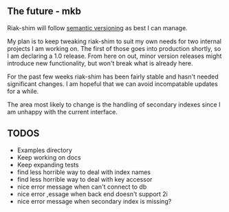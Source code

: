 ## The future - mkb

Riak-shim will follow [semantic versioning](http://semver.org) as best I can
manage.

My plan is to keep tweaking riak-shim to suit my own needs for two internal
projects I am working on.  The first of those goes into production  shortly,
so I am declaring a 1.0 release.  From here on out, minor version releases
might introduce new functionality, but won't break what is already here.

For the past few weeks riak-shim has been fairly stable and hasn't needed
significant changes.  I am hopeful that we can avoid incompatable updates for
a while.

The area most likely to change is the handling of secondary indexes since I am
unhappy with the current interface.

## TODOS

- Examples directory
- Keep working on docs
- Keep expanding tests
- find less horrible way to deal with index names
- find less horrible way to deal with key accessor
- nice error message when can't connect to db
- nice error ,essage when back end doesn't support 2i
- nice error message when secondary index is missing?

